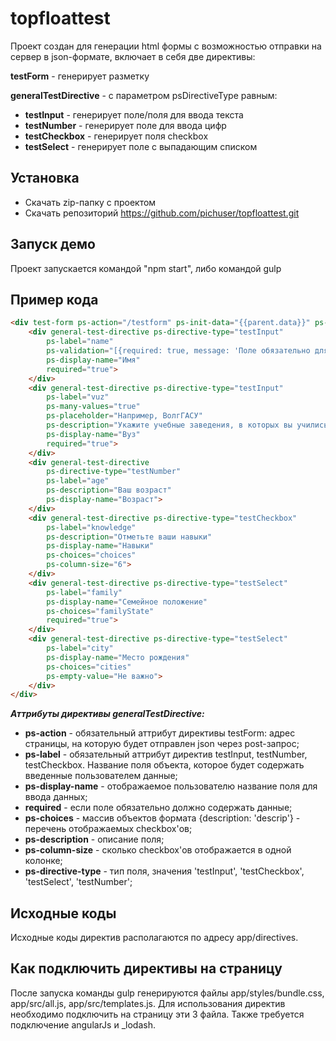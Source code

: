 # topfloattest
Проект создан для генерации html формы с возможностью отправки на сервер в json-формате, включает в себя две директивы:

**testForm** - генерирует разметку <form></form>
**generalTestDirective** - с параметром psDirectiveType равным:
* **testInput** - генерирует поле/поля для ввода текста
* **testNumber** - генерирует поле для ввода цифр
* **testCheckbox** - генерирует поля checkbox
* **testSelect** - генерирует поле с выпадающим списком

## Установка
* Скачать zip-папку с проектом
* Скачать репозиторий https://github.com/pichuser/topfloattest.git

## Запуск демо
Проект запускается командой "npm start", либо командой gulp

## Пример кода
```html
<div test-form ps-action="/testform" ps-init-data="{{parent.data}}" ps-form-name="Анкета">  
    <div general-test-directive ps-directive-type="testInput"
        ps-label="name"
        ps-validation="[{required: true, message: 'Поле обязательно для заполнения'}]"
        ps-display-name="Имя"
        required="true">
    </div>
    <div general-test-directive ps-directive-type="testInput"
        ps-label="vuz"
        ps-many-values="true"
        ps-placeholder="Например, ВолгГАСУ"
        ps-description="Укажите учебные заведения, в которых вы учились."
        ps-display-name="Вуз"
        required="true">
    </div>
    <div general-test-directive
        ps-directive-type="testNumber"
        ps-label="age"
		ps-description="Ваш возраст"
        ps-display-name="Возраст">
    </div>
    <div general-test-directive ps-directive-type="testCheckbox"
        ps-label="knowledge"
        ps-description="Отметьте ваши навыки"
        ps-display-name="Навыки"
        ps-choices="choices"
        ps-column-size="6">
    </div>
    <div general-test-directive ps-directive-type="testSelect"
        ps-label="family"
        ps-display-name="Семейное положение"
        ps-choices="familyState"
        required="true">
    </div>
	<div general-test-directive ps-directive-type="testSelect"
        ps-label="city"
        ps-display-name="Место рождения"
        ps-choices="cities"
		ps-empty-value="Не важно">
    </div>
</div>
```
_**Аттрибуты директивы generalTestDirective:**_
* **ps-action** - обязательный аттрибут директивы testForm: адрес страницы, на которую будет отправлен json через post-запрос;
* **ps-label** - обязательный аттрибут директив testInput, testNumber, testCheckbox. Название поля объекта, которое будет содержать введенные пользователем данные;
* **ps-display-name** - отображаемое пользователю название поля для ввода данных;
* **required** - если поле обязательно должно содержать данные;
* **ps-choices** - массив объектов формата {description: 'descrip'} - перечень отображаемых checkbox'ов;
* **ps-description** - описание поля;
* **ps-column-size** - сколько checkbox'ов отображается в одной колонке;
* **ps-directive-type** - тип поля, значения 'testInput', 'testCheckbox', 'testSelect', 'testNumber';

## Исходные коды
Исходные коды директив располагаются по адресу app/directives. 

## Как подключить директивы на страницу
После запуска команды gulp генерируются файлы app/styles/bundle.css, app/src/all.js, app/src/templates.js. Для использования директив необходимо подключить на страницу эти 3 файла. Также требуется подключение angularJs и _lodash.
